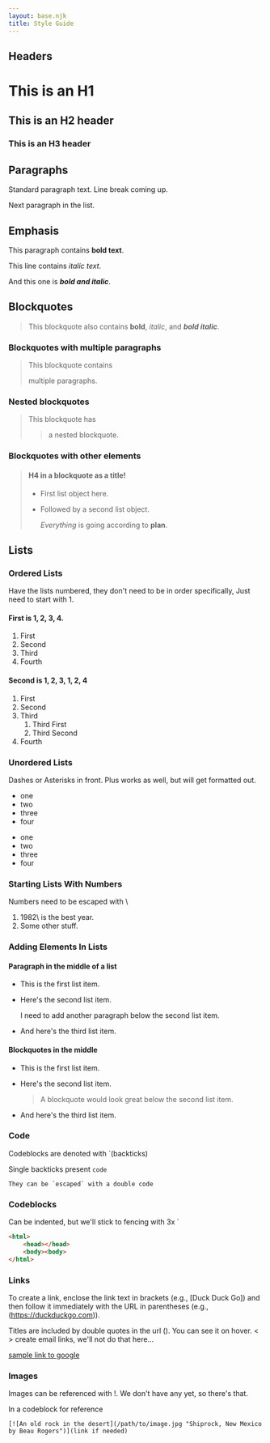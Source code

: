 ```yaml
---
layout: base.njk
title: Style Guide
---
```


## Headers

# This is an H1

## This is an H2 header

### This is an H3 header

## Paragraphs

Standard paragraph text. Line break coming up.

Next paragraph in the list.

## Emphasis

This paragraph contains **bold text**.

This line contains _italic text_.

And this one is **_bold and italic_**.

## Blockquotes

> This blockquote also contains **bold**, _italic_, and **_bold italic_**.

### Blockquotes with multiple paragraphs

> This blockquote contains
>
> multiple paragraphs.

### Nested blockquotes

> This blockquote has
>
> > a nested blockquote.

### Blockquotes with other elements

> #### H4 in a blockquote as a title!
>
> -   First list object here.
> -   Followed by a second list object.
>
>     _Everything_ is going according to **plan**.

## Lists

### Ordered Lists

Have the lists numbered, they don't need to be in order specifically,
Just need to start with 1.

#### First is 1, 2, 3, 4.

1. First
2. Second
3. Third
4. Fourth

#### Second is 1, 2, 3, 1, 2, 4

1. First
2. Second
3. Third
    1. Third First
    2. Third Second
4. Fourth

### Unordered Lists

Dashes or Asterisks in front. Plus works as well, but will get formatted out.

-   one
-   two
-   three
-   four

*   one
*   two
*   three
*   four

### Starting Lists With Numbers

Numbers need to be escaped with \

1. 1982\ is the best year.
2. Some other stuff.

### Adding Elements In Lists

#### Paragraph in the middle of a list

-   This is the first list item.
-   Here's the second list item.

    I need to add another paragraph below the second list item.

-   And here's the third list item.

#### Blockquotes in the middle

-   This is the first list item.
-   Here's the second list item.

    > A blockquote would look great below the second list item.

-   And here's the third list item.

### Code

Codeblocks are denoted with `(backticks)

Single backticks present `code`

`` They can be `escaped` with a double code ``

### Codeblocks

Can be indented, but we'll stick to fencing with 3x `

```html
<html>
    <head></head>
    <body><body>
</html>
```

### Links

To create a link, enclose the link text in brackets (e.g., [Duck Duck Go]) and then follow it immediately with the URL in parentheses (e.g., (https://duckduckgo.com)).

Titles are included by double quotes in the url (). You can see it on hover.
< > create email links, we'll not do that here...

[sample link to google](https://www.google.com "This is the title")

### Images

Images can be referenced with !. We don't have any yet, so there's that.

In a codeblock for reference

```
[![An old rock in the desert](/path/to/image.jpg "Shiprock, New Mexico by Beau Rogers")](link if needed)
```
